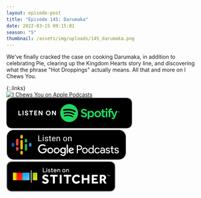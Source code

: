```yaml
---
layout: episode-post
title: "Episode 145: Darumaka"
date: 2022-03-15 09:15:01
season: "5"
thumbnail: /assets/img/uploads/145_darumaka.png
---
```

We've finally cracked the case on cooking Darumaka, in addition to celebrating Pie, clearing up the Kingdom Hearts story line, and discovering what the phrase "Hot Droppings" actually means. All that and more on I Chews You.

{:.links}  
[![I Chews You on Apple Podcasts](https://linkmaker.itunes.apple.com/en-us/badge-lrg.svg?releaseDate=2019-04-16T00:00:00Z&kind=podcast&bubble=podcasts)](https://podcasts.apple.com/us/podcast/145-darumaka/id1455409177?i=1000554090156)  [![I Chews You on Spotify](/assets/img/uploads/spotify-badge-button.svg)](https://open.spotify.com/episode/6FOpzKXuywTxVgbqCKBeGA?si=5e480ee36de547d7)  [![I Chews You on Google Podcasts](/assets/img/uploads/google-podcasts-badge-button.svg)](https://podcasts.google.com/feed/aHR0cHM6Ly9pY2hld3N5b3UubGlic3luLmNvbS9yc3M/episode/ODBjNTRiYjktNWEzMS00NzZiLWFlMmUtZTFlZjlmMzUzYjY3?sa=X&ved=0CAUQkfYCahcKEwiYzrPYwcj2AhUAAAAAHQAAAAAQAQ)  [![I Chews You on Stitcher](/assets/img/uploads/stitcher-badge-button.svg)](https://www.stitcher.com/s?eid=91195896)